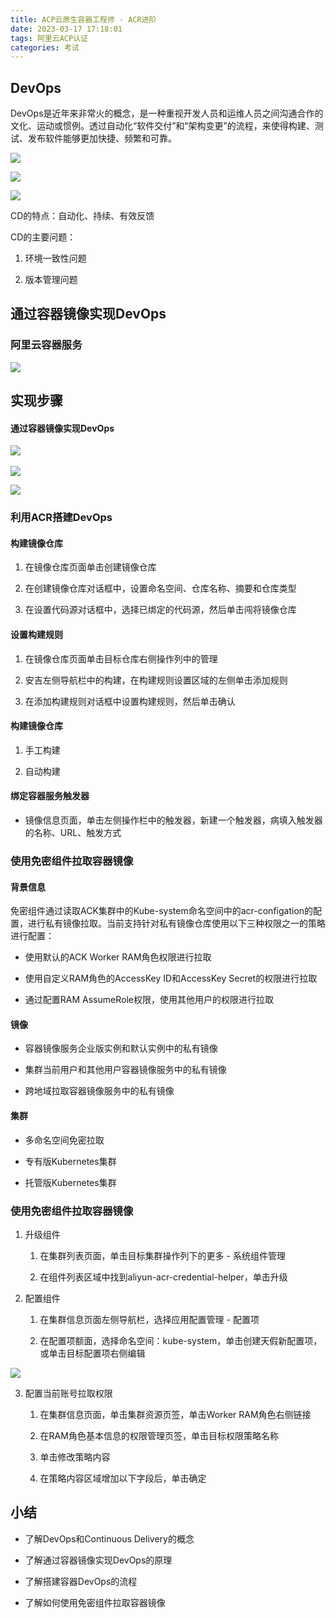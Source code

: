 ```yaml
---
title: ACP云原生容器工程师 - ACR进阶
date: 2023-03-17 17:18:01
tags: 阿里云ACP认证
categories: 考试
---
```


## DevOps

DevOps是近年来非常火的概念，是一种重视开发人员和运维人员之间沟通合作的文化、运动或惯例。透过自动化“软件交付”和“架构变更”的流程，来使得构建、测试、发布软件能够更加快捷、频繁和可靠。

![](https://raw.githubusercontent.com/ErYoung2/imgbed/master/2023/03/17-18-16-10-%E6%88%AA%E5%B1%8F2023-03-17%2018.15.41.png)

![](https://raw.githubusercontent.com/ErYoung2/imgbed/master/2023/03/17-18-16-18-%E6%88%AA%E5%B1%8F2023-03-17%2018.15.50.png)



![](https://raw.githubusercontent.com/ErYoung2/imgbed/master/2023/03/17-18-17-04-%E6%88%AA%E5%B1%8F2023-03-17%2018.16.55.png)

CD的特点：自动化、持续、有效反馈

CD的主要问题：

1. 环境一致性问题

2. 版本管理问题



## 通过容器镜像实现DevOps

### 阿里云容器服务

![](https://raw.githubusercontent.com/ErYoung2/imgbed/master/2023/03/17-18-18-36-%E6%88%AA%E5%B1%8F2023-03-17%2018.18.27.png)



## 实现步骤

#### 通过容器镜像实现DevOps

![](https://raw.githubusercontent.com/ErYoung2/imgbed/master/2023/03/17-18-19-48-%E6%88%AA%E5%B1%8F2023-03-17%2018.19.20.png) 

![](https://raw.githubusercontent.com/ErYoung2/imgbed/master/2023/03/17-18-19-58-%E6%88%AA%E5%B1%8F2023-03-17%2018.19.26.png)

![](https://raw.githubusercontent.com/ErYoung2/imgbed/master/2023/03/17-18-20-06-%E6%88%AA%E5%B1%8F2023-03-17%2018.19.32.png)



### 利用ACR搭建DevOps

#### 构建镜像仓库

1. 在镜像仓库页面单击创建镜像仓库

2. 在创建镜像仓库对话框中，设置命名空间、仓库名称、摘要和仓库类型

3. 在设置代码源对话框中，选择已绑定的代码源，然后单击闯将镜像仓库



#### 设置构建规则

1. 在镜像仓库页面单击目标仓库右侧操作列中的管理

2. 安吉左侧导航栏中的构建，在构建规则设置区域的左侧单击添加规则

3. 在添加构建规则对话框中设置构建规则，然后单击确认



#### 构建镜像仓库

1. 手工构建

2. 自动构建



#### 绑定容器服务触发器

* 镜像信息页面，单击左侧操作栏中的触发器，新建一个触发器，病填入触发器的名称、URL、触发方式



### 使用免密组件拉取容器镜像

#### 背景信息

免密组件通过读取ACK集群中的Kube-system命名空间中的acr-configation的配置，进行私有镜像拉取。当前支持针对私有镜像仓库使用以下三种权限之一的策略进行配置：

* 使用默认的ACK Worker RAM角色权限进行拉取

* 使用自定义RAM角色的AccessKey ID和AccessKey Secret的权限进行拉取

* 通过配置RAM AssumeRole权限，使用其他用户的权限进行拉取



#### 镜像

* 容器镜像服务企业版实例和默认实例中的私有镜像

* 集群当前用户和其他用户容器镜像服务中的私有镜像

* 跨地域拉取容器镜像服务中的私有镜像



#### 集群

* 多命名空间免密拉取

* 专有版Kubernetes集群

* 托管版Kubernetes集群



### 使用免密组件拉取容器镜像

1. 升级组件
   
   1. 在集群列表页面，单击目标集群操作列下的更多 - 系统组件管理
   
   2. 在组件列表区域中找到aliyun-acr-credential-helper，单击升级

2. 配置组件
   
   1. 在集群信息页面左侧导航栏，选择应用配置管理 - 配置项
   
   2. 在配置项额面，选择命名空间：kube-system，单击创建天假新配置项，或单击目标配置项右侧编辑

![](https://raw.githubusercontent.com/ErYoung2/imgbed/master/2023/03/17-18-31-18-%E6%88%AA%E5%B1%8F2023-03-17%2018.31.11.png)



3. 配置当前账号拉取权限
   
   1. 在集群信息页面，单击集群资源页签，单击Worker RAM角色右侧链接
   
   2. 在RAM角色基本信息的权限管理页签，单击目标权限策略名称
   
   3. 单击修改策略内容
   
   4. 在策略内容区域增加以下字段后，单击确定





## 小结

* 了解DevOps和Continuous Delivery的概念

* 了解通过容器镜像实现DevOps的原理

* 了解搭建容器DevOps的流程

* 了解如何使用免密组件拉取容器镜像

